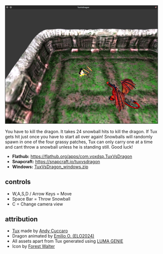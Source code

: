 [![Screenshot of the TuxVsDragon game](https://raw.githubusercontent.com/mrbid/TuxVsDragon/main/screenshot.png)](https://www.youtube.com/watch?v=Bz3qrq8btC0)

You have to kill the dragon. It takes 24 snowball hits to kill the dragon. If Tux gets hit just once you have to start all over again! Snowballs will randomly spawn in one of the four grassy patches, Tux can only carry one at a time and cant throw a snowball unless he is standing still. Good luck!

* **Flathub:** https://flathub.org/apps/com.voxdsp.TuxVsDragon
* **Snapcraft:** https://snapcraft.io/tuxvsdragon
* **Windows:** [TuxVsDragon_windows.zip](https://github.com/mrbid/TuxVsDragon/releases/download/1.1/TuxsDragon_windows.zip)

## controls
* W,A,S,D / Arrow Keys = Move
* Space Bar = Throw Snowball
* C = Change camera view

## attribution
* [Tux](https://andycuccaro.gumroad.com/l/wfoki) made by [Andy Cuccaro](https://andycuccaro.gumroad.com/)
* Dragon animated by [Emilio O. (ELO2024)](https://www.youtube.com/@emilio2024x)
* All assets apart from Tux generated using [LUMA GENIE](https://lumalabs.ai/genie)
* Icon by [Forest Walter](https://www.forrestwalter.com/)
